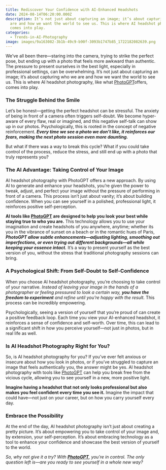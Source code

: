 ```yaml
---
title: Rediscover Your Confidence with AI-Enhanced Headshots
date: 2024-08-14T06:20:00.000Z
description: It’s not just about capturing an image; it’s about capturing who we
  are and how we want the world to see us. This is where AI headshot photography
  comes into play.
categories:
  - Trends-in-AI-Photography
image: images/9a163082-3b1b-49c9-b90f-3093b1747b85_1722182082639.png
---
```

We’ve all been there—staring into the camera, trying to strike the perfect pose, but ending up with a photo that feels more awkward than authentic. The pressure to present ourselves in the best light, especially in professional settings, can be overwhelming. It’s not just about capturing an image; it’s about capturing who we are and how we want the world to see us. This is where AI headshot photography, like what [PhotoGPT](https://www.photogptai.com)offers, comes into play.

### The Struggle Behind the Smile

Let’s be honest—getting the perfect headshot can be stressful. The anxiety of being in front of a camera often triggers self-doubt. We become hyper-aware of every flaw, real or imagined, and this negative self-talk can show up in our photos. Psychologically, this is rooted in the concept of negative reinforcement. _**Every time we see a photo we don’t like, it reinforces our fears, making the next photo session even more daunting.**_

But what if there was a way to break this cycle? What if you could take control of the process, reduce the stress, and still end up with a photo that truly represents you?

### The AI Advantage: Taking Control of Your Image

AI headshot photography with PhotoGPT offers a new approach. By using AI to generate and enhance your headshots, you’re given the power to tweak, adjust, and perfect your image without the pressure of performing in front of a camera. This process isn’t just about vanity; it’s about building confidence. When you can see yourself in a polished, professional light, it reinforces positive self-perception.

**AI tools like [PhotoGPT](https://www.photogptai.com) are designed to help you look your best while staying true to who you are.** This technology allows you to use your imagination and create headshots of you anywhere, anytime; whether its you in the vibrance of sunset on a beach or in the romantic hues of Paris, _**PhotoGPT allow subtle enhancements—adjusting lighting, smoothing out imperfections, or even trying out different backgrounds—all while keeping your essence intact.**_ It’s a way to present yourself as the best version of you, without the stress that traditional photography sessions can bring.

### A Psychological Shift: From Self-Doubt to Self-Confidence

When you choose AI headshot photography, you’re choosing to take control of your narrative. _Instead of leaving your image in the hands of a photographer or feeling pressured to look a certain way, **you have the freedom to experiment** and refine until you’re happy with the result._ This process can be incredibly empowering. 

Psychologically, seeing a version of yourself that you’re proud of can create a positive feedback loop. Each time you view your AI-enhanced headshot, it reinforces a sense of confidence and self-worth. Over time, this can lead to a significant shift in how you perceive yourself—not just in photos, but in real life as well.

### Is AI Headshot Photography Right for You?

So, is AI headshot photography for you? If you’ve ever felt anxious or insecure about how you look in photos, or if you’ve struggled to capture an image that feels authentically you, the answer might be yes. AI headshot photography with tools like [PhotoGPT](https://www.photogptai.com) can help you break free from the vicious cycle, allowing you to see yourself in a new, more positive light.

**Imagine having a headshot that not only looks professional but also makes you feel confident every time you see it.** Imagine the impact that could have—not just on your career, but on how you carry yourself every day. 

### Embrace the Possibility

At the end of the day, AI headshot photography isn’t just about creating a pretty picture. It’s about empowering you to take control of your image and, by extension, your self-perception. It’s about embracing technology as a tool to enhance your confidence and showcase the best version of yourself to the world.

_So, why not give it a try? With **[PhotoGPT](https://www.photogptai.com)**, you’re in control. The only question left is—are you ready to see yourself in a whole new way?_
